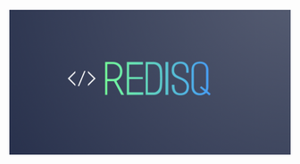 <p align = "center"> <img src = "https://raw.githubusercontent.com/kartik1998/redisq/master/assets/q-logo.png" alt="REDISQ"> </p>
